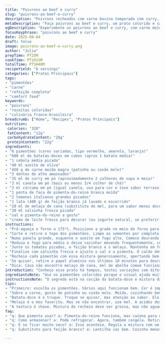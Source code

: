 ```yaml
---
title: "Poivrons ao beef e curry"
slug: "poivrons-ao-beef-e-curry"
description: "Poivrons recheados com carne bovina temperada com curry, doce de batata e um toque de canela e cúrcuma. Inclui feijão branco para textura, tomates para acidez e um mel para balancear os sabores. Cozidos lentamente no forno até a polpa do pimentão amaciar, finalizados com salsa fresca e iogurte natural opcional para cremosidade."
metaDescription: "Faça poivrons ao beef e curry, um prato colorido e saboroso que combina carne bovina, batata-doce e especiarias quentes. Um toque especial para sua mesa."
ogDescription: "Experimente os poivrons ao beef e curry, com carne moída, batata-doces e um mix de especiarias aromáticas. Uma receita que vai encantar o paladar."
focusKeyphrase: "poivrons ao beef e curry"
date: 2025-08-04
draft: false
image: poivrons-ao-beef-e-curry.png
author: "Julia"
prepTime: PT25M
cookTime: PT1H15M
totalTime: PT1H40M
recipeYield: "6 servings"
categories: ["Pratos Principais"]
tags:
- "pimentões"
- "carne"
- "refeição completa"
- "comfort food"
keywords:
- "poivrons"
- "receitas coloridas"
- "culinária franco-brasileira"
breadcrumb: ["Home", "Recipes", "Pratos Principais"]
nutrition: 
 calories: "320"
 fatContent: "12g"
 carbohydrateContent: "28g"
 proteinContent: "22g"
ingredients:
- "6 pimentões (cores variadas, tipo vermelho, amarelo, laranja)"
- "600 ml de batatas-doces em cubos (aprox 1 batata média)"
- "1 cebola média picada"
- "40 ml azeite de oliva"
- "450 g de carne moída magra (patinho ou coxão mole)"
- "3 dentes de alho amassados"
- "35 ml de curry em pó (aproximadamente 2 colheres de sopa e meia)"
- "3 ml canela em pó (mais ou menos 3/4 colher de chá)"
- "3 ml cúrcuma em pó (igual canela, uso para cor e leve sabor terroso)"
- "1 ponta de faca de pimenta-do-reino branca moída"
- "2 tomates italianos grandes picados"
- "1 lata (400 g) de feijão branco já lavado e escorrido"
- "20 ml de melaço de cana (substituto do mel, para um sabor menos doce e mais rústico)"
- "20 ml salsinha fresca picada"
- "sal e pimenta-do-reino a gosto"
- "creme de leite fresco para decorar (ou iogurte natural, se preferir)"
instructions:
- "Pré-aqueça o forno a 175°C. Posicione a grade no meio do forno para uma cocção uniforme."
- "Corte e retire o topo dos pimentões. Limpe as sementes por completo. Se necessário, corte uma base pequena para que fiquem estáveis num refratário. Unte os pimentões com azeite por dentro e por fora, reserve."
- "Numa panela grande, esquente o azeite em fogo alto. Comece dourando as batatas-doces e a cebola, mexendo sempre para não grudar. Assim que a cebola amolecer e dourar ligeiramente, adicione a carne moída, que deve pegar uma cor marrom, desfazendo os torrões. Depois, o alho, curry, canela, cúrcuma e a pimenta branca. Tempere com sal e pimenta a gosto."
- "Reduza o fogo para médio e deixe cozinhar mexendo frequentemente, cerca de 6 a 8 minutos até o aroma das especiarias ficar evidente e a carne começar a ficar macia."
- "Junte os tomates picados, o feijão branco e o melaço. Mantenha em fogo baixo, mexendo de vez em quando para não grudar no fundo, por uns 10 minutos. Observe a textura das batatas - quando estiverem macias mas não desmanchando, está no ponto. A mistura deve estar espessa, porém úmida."
- "Finalize com salsinha fresca e ajuste o sal e a pimenta. O caldo deve ser grosso, não aguado."
- "Recheie cada pimentão com essa mistura generosamente, apertando bem para não sobrar ar dentro. Cubra com papel alumínio e leve ao forno por uns 55 a 60 minutos. Observe a pele dos pimentões: quando estiverem macios ao toque com garfo, mas ainda firmes, está pronto. Evite deixar cozinhar demais para não perder a forma."
- "Se quiser, retire o papel alumínio nos últimos 10 minutos para dourar a superfície do recheio. Sirva quente, com colheradas de creme de leite ou iogurte natural no topo. Dá um contraste cremoso e refrescante na mordida."
- "Dica: Caso não encontre melaço de cana, mel de abelha comum funciona, mas eu prefiro o melaço pela profundidade do sabor. Para opção vegetariana, substitua a carne por proteína de soja hidratada e tempere com um pouco mais de especiarias."
introduction: "Conheço esse prato há tempos, testei variações com diferentes especiarias até esse ponto. Gosto da combinação do curry intenso com o dulçor da batata-doce, que dá mais textura e sustância, uma saciedade bacana para o dia a dia. A canela e cúrcuma reforçam aquela pegada quente e terrosa, além de colorir lindamente o recheio. A carne é opcional, mas traz um sabor bem tradicional. Doce e picante na medida, que não engana o paladar. Ideia bacana para aproveitar pimentões de várias cores, chamam atenção quando servidos à mesa, colorido e cheiroso, abrindo apetite junto com o aroma no ar. Também dá para preparar com antecedência, só reservar o forno para o toque final."
ingredientsNote: "Uso os pimentões coloridos porque o visual ajuda muito nesse prato – vermelho, amarelo, laranja, cada um com seu aroma sutil. A batata-doce substitui a tradicional batata inglesa para adicionar uma camada adocicada e fibrosa, combina demais com o curry. O curry em pó aqui deve ser ágil, mas cuidado para não usar um muito forte que domine demais; o meu favorito tem base de cúrcuma, coentro, cominho e pimenta. A canela e cúrcuma são aquelas pitadas que dão um quê diferente, mas não exagere para não ficar medicinal. O melaço, uso para amenizar a acidez dos tomates e arredondar o sabor. Se achar melhor, substitua por mel de abelha ou açúcar mascavo – só atente para a textura e nível de doçura. O feijão branco vai garantir proteína extra e uma textura meio cremosa no recheio – pode trocar por lentilha cozida se gustar. Frutas secas (damascos picados) já testei, combina, mas traz outra pegada, decidi deixar de lado para não pesar demais. Finalizar com salsinha é frescor necessário, e o iogurte ou creme suaviza o conjunto, principalmente para quem não curte pimenta."
instructionsNote: "O segredo está na cocção da batata-doce e mistura da carne: ela não pode ficar crua nem seca demais; vá sentindo pelo cheiro, aparência e textura durante o cozimento. O óleo de oliva no começo ajuda a dourar as camadas, criando sabor. Mexer frequentemente evita que a mistura queime ou grude – cuidado para não perder a crocância das batatas, elas devem soltar quase sozinhas do garfo ao final. Rechear os pimentões apertando bem evita bolhas de ar, que podem gerar cozimento desigual. O forno médio, com papel alumínio, mantém a umidade enquanto cozinha lentamente, mas tirar o alumínio no final para dourar faz diferença naquele aspecto apetitoso. Também vale usar testador de garfo para sentir a maciez certinha; muito mole vira purê e perde graça. Caso prefira mais crocância, deixe menos tempo, mas rigorosamente macio é melhor para o sabor se espalhar. Experimentei usar uma panela de ferro para refogar e criou sabor extra, vale tentar. Sempre corrija sal e pimenta no final, pois o sabor intensifica."
tips:
- "Primeiro: escolha os pimentões. Vários aqui funcionam bem. Cor é importante para visual. Vermelho, amarelo, laranja – aroma diferente. Eles vão ao forno, então, opta pelos mais firmes."
- "Sobre a carne, gosto de patinho ou coxão mole. Moída, cozinhando bem, desmanchar os torrões. Lembre de não deixar seco. Olho na aparência e no cheiro. É o ponto certo."
- "Batata-doce é o truque. Troque se quiser, mas atenção ao sabor. Ela traz a doçura. Secos não fazem o mesmo. Use a batata inglesa no lugar, mas textura muda. Vale a pena."
- "Melaço é o meu favorito. Mas se não encontrar, use mel. A acidez dos tomates combinar. Cuidado com o doce que exagera. Gosto de manter tudo equilibrado. Ajustes são tudo."
- "A textura é chave. Mistura do recheio deve ser grossa, mas não aguada. Mexer é importante. Não gruda se mexer sempre. Garfinhos ajudam a sentir, mas não amolece demais. A crocância ajuda."
faq:
- "q: Que pimenta usar? a: Pimenta-do-reino funciona, mas caiena para quem gosta. É mais picante. Cuidado se for muita gente. Pessoal pode não curtir."
- "q: Como armazenar? a: Pode refrigerar. Agora, também congela. Retira do forno e espera esfriar. Coloca em marmita. Dura bem uma semana. Aquecer depois é tranquilo."
- "q: E se ficar muito seco? a: Isso acontece. Regula a mistura com um pouco de caldo. Mais tomate ajuda também. É importante mexer e sentir a mistura."
- "q: Substituto para feijão branco? a: Lentilha vai bem. Cozinha menos tempo, mas não perca o ponto. Textura deve ser cremosa. Também funciona com grão-de-bico, mas o sabor muda."

---
```

